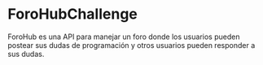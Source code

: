 # ForoHubChallenge
ForoHub es una API para manejar un foro donde los usuarios pueden postear sus dudas de programación y otros usuarios pueden responder a sus dudas.
